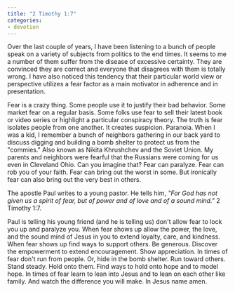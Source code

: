 ```yaml
---
title: "2 Timothy 1:7"
categories:
- devotion
---
```

Over the last couple of years, I have been listening to a bunch of people speak on a variety of subjects from politics to the end times. It seems to me a number of them suffer from the disease of excessive certainty. They are convinced they are correct and everyone that disagrees with them is totally wrong. I have also noticed this tendency that their particular world view or perspective utilizes a fear factor as a main motivator in adherence and in presentation.

Fear is a crazy thing. Some people use it to justify their bad behavior. Some market fear on a regular basis. Some folks use fear to sell their latest book or video series or highlight a particular conspiracy theory. The truth is fear isolates people from one another. It creates suspicion. Paranoia. When I was a kid, I remember a bunch of neighbors gathering in our back yard to discuss digging and building a bomb shelter to protect us from the "commies." Also known as Nikita Khrushchev and the Soviet Union. My parents and neighbors were fearful that the Russians were coming for us even in Cleveland Ohio. Can you imagine that? Fear can paralyze. Fear can rob you of your faith. Fear can bring out the worst in some. But ironically fear can also bring out the very best in others.

The apostle Paul writes to a young pastor. He tells him, *"For God has not given us a spirit of fear, but of power and of love and of a sound mind."* 2 Timothy 1:7.  

Paul is telling his young friend (and he is telling us) don't allow fear to lock you up and paralyze you. When fear shows up allow the power, the love, and the sound mind of Jesus in you to extend loyalty, care, and kindness. When fear shows up find ways to support others. Be generous. Discover the empowerment to extend encouragement. Show appreciation. In times of fear don't run from people. Or, hide in the bomb shelter. Run toward others. Stand steady. Hold onto them. Find ways to hold onto hope and to model hope. In times of fear learn to lean into Jesus and to lean on each other like family. And watch the difference you will make. In Jesus name amen.